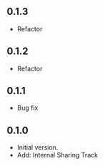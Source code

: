 ## 0.1.3
- Refactor

## 0.1.2
- Refactor

## 0.1.1
- Bug fix

## 0.1.0

- Initial version.
- Add: Internal Sharing Track
